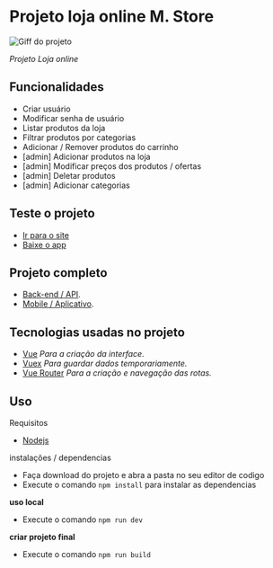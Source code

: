 
# Projeto loja online M. Store

![Giff do projeto](project.gif)

_Projeto Loja online_



## Funcionalidades
* Criar usuário
* Modificar senha de usuário
* Listar produtos da loja
* Filtrar produtos por categorias
* Adicionar / Remover produtos do carrinho
* [admin] Adicionar produtos na loja
* [admin] Modificar preços dos produtos / ofertas
* [admin] Deletar produtos
* [admin] Adicionar categorias 

## Teste o projeto

* [Ir para o site]()
* [Baixe o app]()

## Projeto completo

* [Back-end / API](https://github.com/lucas-marquisio/api-mstore).
* [Mobile / Aplicativo](https://github.com/lucas-marquisio/mobile-mstore).

## Tecnologias usadas no projeto


* [Vue](https://vuejs.org/) _Para a criação da interface._
* [Vuex](https://vuex.vuejs.org/) _Para guardar dados temporariamente._
* [Vue Router](https://router.vuejs.org/) _Para a criação e navegação das rotas._

## Uso

Requisitos 
- [Nodejs](https://nodejs.org/en/) 

instalações / dependencias
- Faça download do projeto e abra a pasta no seu editor de codigo
- Execute o comando ```npm install``` para instalar as dependencias

**uso local**

- Execute o comando ```npm run dev```

**criar projeto final**

- Execute o comando ```npm run build```
